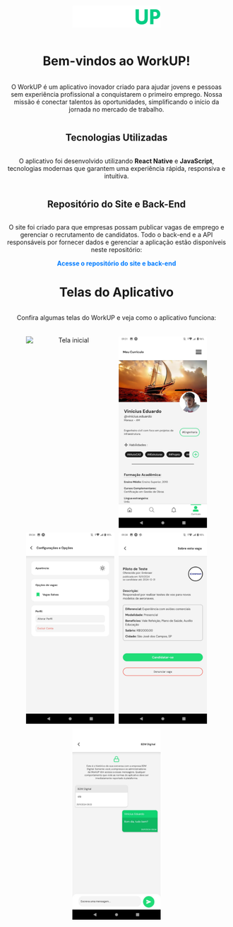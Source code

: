 <div style="display: flex; align-items: center; justify-content: center; flex-direction: column; text-align: center;">
    <img src="https://github.com/Vinidevkz/AppWorkUPTCC/blob/v1/assets/icons/WorkUP%20logo%20(2048%20x%20500%20px)%20(3).png" alt="WorkUP Logo" style="max-width: 200px; margin-bottom: 20px;">
    <h1>Bem-vindos ao WorkUP!</h1>

    
<p>O WorkUP é um aplicativo inovador criado para ajudar jovens e pessoas sem experiência profissional a conquistarem o primeiro emprego. Nossa missão é conectar talentos às oportunidades, simplificando o início da jornada no mercado de trabalho.</p>
<h2>Tecnologias Utilizadas</h2>
<p>O aplicativo foi desenvolvido utilizando <strong>React Native</strong> e <strong>JavaScript</strong>, tecnologias modernas que garantem uma experiência rápida, responsiva e intuitiva.</p>
<h2>Repositório do Site e Back-End</h2>
<p>O site foi criado para que empresas possam publicar vagas de emprego e gerenciar o recrutamento de candidatos. Todo o back-end e a API responsáveis por fornecer dados e gerenciar a aplicação estão disponíveis neste repositório:</p>
<a href="https://github.com/Vinidevkz/appWorkUP-Sites-e-BackEnd" target="_blank" style="color: #007bff; text-decoration: none; font-weight: bold;">Acesse o repositório do site e back-end</a>
<h1>Telas do Aplicativo</h1>
<p>Confira algumas telas do WorkUP e veja como o aplicativo funciona:</p>
<div style="display: flex; flex-wrap: wrap; gap: 10px; justify-content: center; margin-top: 20px;">
<img src="EduardoFelipeSilva/appWorkUP-Sites-e-BackEnd/blob/main/assets/screenshots/cadastro.jpg" alt="Tela inicial" style="width: 200px; height: auto;">
<img src="https://raw.githubusercontent.com/Vinidevkz/AppWorkUPTCC/v1/assets/screenshots/Profile.jpeg" alt="Perfil" style="width: 200px; height: auto;">
<img src="https://raw.githubusercontent.com/Vinidevkz/AppWorkUPTCC/v1/assets/screenshots/Config%20Menu.jpeg" alt="Menu de configurações" style="width: 200px; height: auto;">
<img src="https://raw.githubusercontent.com/Vinidevkz/AppWorkUPTCC/v1/assets/screenshots/Vaga.jpeg" alt="Detalhes da vaga" style="width: 200px; height: auto;">
<img src="https://raw.githubusercontent.com/Vinidevkz/AppWorkUPTCC/v1/assets/screenshots/Chat.jpeg" alt="Chat com empresas" style="width: 200px; height: auto;">
</div>
</div>

